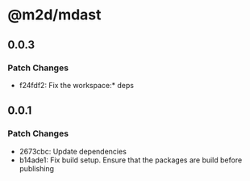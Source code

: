 # @m2d/mdast

## 0.0.3

### Patch Changes

- f24fdf2: Fix the workspace:\* deps

## 0.0.1

### Patch Changes

- 2673cbc: Update dependencies
- b14ade1: Fix build setup. Ensure that the packages are build before publishing
